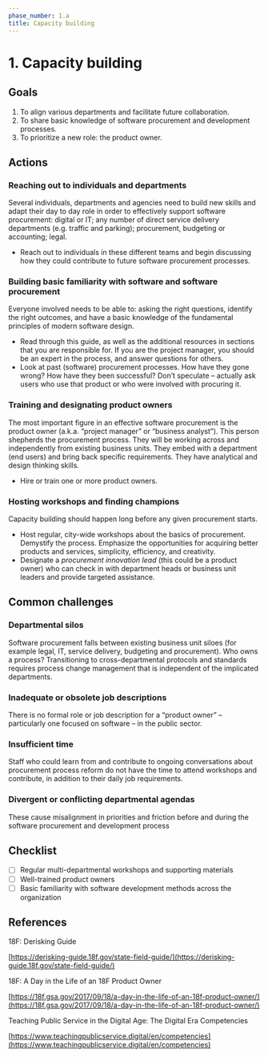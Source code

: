 ```yaml
---
phase_number: 1.a
title: Capacity building
---
```


# 1. Capacity building

## Goals

1. To align various departments and facilitate future collaboration.
2. To share basic knowledge of software procurement and development processes.
3. To prioritize a new role: the product owner.

## Actions

### Reaching out to individuals and departments

Several individuals, departments and agencies need to build new skills and adapt their day to day role in order to effectively support software procurement: digital or IT; any number of direct service delivery departments (e.g. traffic and parking); procurement, budgeting or accounting; legal.

* Reach out to individuals in these different teams and begin discussing how they could contribute to future software procurement processes.

### Building basic familiarity with software and software procurement

Everyone involved needs to be able to: asking the right questions, identify the right outcomes, and have a basic knowledge of the fundamental principles of modern software design.

* Read through this guide, as well as the additional resources in sections that you are responsible for. If you are the project manager, you should be an expert in the process, and answer questions for others.
* Look at past (software) procurement processes. How have they gone wrong? How have they been successful? Don’t speculate – actually ask users who use that product or who were involved with procuring it.

### Training and designating product owners

The most important figure in an effective software procurement is the product owner (a.k.a. “project manager” or “business analyst”).
This person shepherds the procurement process.
They will be working across and independently from existing business units.
They embed with a department (end users) and bring back specific requirements.
They have analytical and design thinking skills.

* Hire or train one or more product owners.

### Hosting workshops and finding champions

Capacity building should happen long before any given procurement starts.

* Host regular, city-wide workshops about the basics of procurement. Demystify the process. Emphasize the opportunities for acquiring better products and services, simplicity, efficiency, and creativity.
* Designate a _procurement innovation lead_ (this could be a product owner) who can check in with department heads or business unit leaders and provide targeted assistance.

## Common challenges

### Departmental silos

Software procurement falls between existing business unit siloes (for example legal, IT, service delivery, budgeting and procurement). Who owns a process? Transitioning to cross-departmental protocols and standards requires process change management that is independent of the implicated departments.

### Inadequate or obsolete job descriptions

There is no formal role or job description for a “product owner” – particularly one focused on software – in the public sector.

### Insufficient time

Staff who could learn from and contribute to ongoing conversations about procurement process reform do not have the time to attend workshops and contribute, in addition to their daily job requirements.

### Divergent or conflicting departmental agendas

These cause misalignment in priorities and friction before and during the software procurement and development process

## Checklist

* [ ] Regular multi-departmental workshops and supporting materials
* [ ] Well-trained product owners
* [ ] Basic familiarity with software development methods across the organization

## References

18F: Derisking Guide

[https://derisking-guide.18f.gov/state-field-guide/](https://derisking-guide.18f.gov/state-field-guide/)

18F: A Day in the Life of an 18F Product Owner

[https://18f.gsa.gov/2017/09/18/a-day-in-the-life-of-an-18f-product-owner/](https://18f.gsa.gov/2017/09/18/a-day-in-the-life-of-an-18f-product-owner/)

Teaching Public Service in the Digital Age: The Digital Era Competencies

[https://www.teachingpublicservice.digital/en/competencies](https://www.teachingpublicservice.digital/en/competencies)

